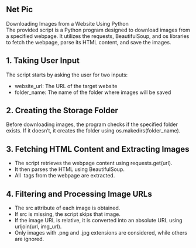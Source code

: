 ## Net Pic
Downloading Images from a Website Using Python<br>
The provided script is a Python program designed to download images from a specified webpage. It utilizes the requests, BeautifulSoup, and os libraries to fetch the webpage, parse its HTML content, and save the images.
## 1. Taking User Input
The script starts by asking the user for two inputs:
- website_url: The URL of the target website
- folder_name: The name of the folder where images will be saved
## 2. Creating the Storage Folder
Before downloading images, the program checks if the specified folder exists. If it doesn’t, it creates the folder using os.makedirs(folder_name).
## 3. Fetching HTML Content and Extracting Images
- The script retrieves the webpage content using requests.get(url).
- It then parses the HTML using BeautifulSoup.
- All <img> tags from the webpage are extracted.
## 4. Filtering and Processing Image URLs
- The src attribute of each image is obtained.
- If src is missing, the script skips that image.
- If the image URL is relative, it is converted into an absolute URL using urljoin(url, img_url).
- Only images with .png and .jpg extensions are considered, while others are ignored.
## 
